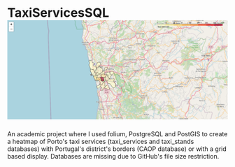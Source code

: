 # TaxiServicesSQL ![Alt text](example.png?raw=true "Title")
An academic project where I used folium, PostgreSQL and PostGIS to create a heatmap of Porto's taxi services (taxi_services and taxi_stands databases) with Portugal's district's borders (CAOP database) or with a grid based display. Databases are missing due to GitHub's file size restriction.
